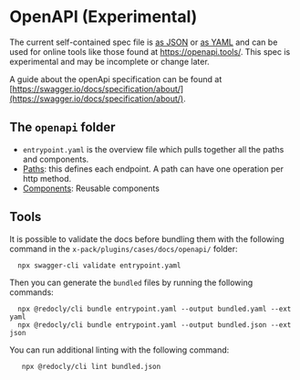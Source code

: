 # OpenAPI (Experimental)

The current self-contained spec file is [as JSON](https://raw.githubusercontent.com/elastic/kibana/master/x-pack/plugins/cases/common/openapi/bundled.json) or [as YAML](https://raw.githubusercontent.com/elastic/kibana/master/x-pack/plugins/cases/common/openapi/bundled.yaml) and can be used for online tools like those found at https://openapi.tools/. 
This spec is experimental and may be incomplete or change later.

A guide about the openApi specification can be found at [https://swagger.io/docs/specification/about/](https://swagger.io/docs/specification/about/).

## The `openapi` folder

* `entrypoint.yaml` is the overview file which pulls together all the paths and components.
* [Paths](paths/README.md): this defines each endpoint.  A path can have one operation per http method.
* [Components](components/README.md): Reusable components

## Tools

It is possible to validate the docs before bundling them with the following
command in the `x-pack/plugins/cases/docs/openapi/` folder:

  ```
    npx swagger-cli validate entrypoint.yaml
  ```

Then you can generate the `bundled` files by running the following commands:

  ```
    npx @redocly/cli bundle entrypoint.yaml --output bundled.yaml --ext yaml
    npx @redocly/cli bundle entrypoint.yaml --output bundled.json --ext json
  ```

You can run additional linting with the following command:

  ```
     npx @redocly/cli lint bundled.json
  ```
